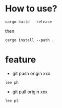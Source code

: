 # How to use?
```
cargo build --release
```
then
```
cargo install --path .
```

# feature
- git push origin xxx
```
lee ph
```
- git pull origin xxx
```
lee pl
```